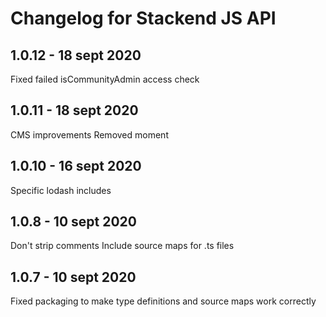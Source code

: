 # Changelog for Stackend JS API

## 1.0.12 - 18 sept 2020

Fixed failed isCommunityAdmin access check

## 1.0.11 - 18 sept 2020

CMS improvements
Removed moment

## 1.0.10 - 16 sept 2020

Specific lodash includes

## 1.0.8 - 10 sept 2020

Don't strip comments
Include source maps for .ts files

## 1.0.7 - 10 sept 2020

Fixed packaging to make type definitions and source maps work correctly
